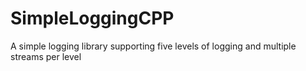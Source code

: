 # SimpleLoggingCPP
A simple logging library supporting five levels of logging and multiple streams per level

